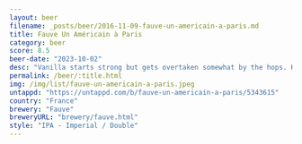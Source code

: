 ```yaml
---
layout: beer
filename: _posts/beer/2016-11-09-fauve-un-americain-a-paris.md
title: Fauve Un Américain à Paris
category: beer
score: 8.5
beer-date: "2023-10-02"
desc: "Vanilla starts strong but gets overtaken somewhat by the hops. Heavy tropical aroma but not as strong in taste"
permalink: /beer/:title.html
img: /img/list/fauve-un-americain-a-paris.jpeg
untappd: "https://untappd.com/b/fauve-un-americain-a-paris/5343615"
country: "France"
brewery: "Fauve"
breweryURL: "brewery/fauve.html"
style: "IPA - Imperial / Double"
---
```

